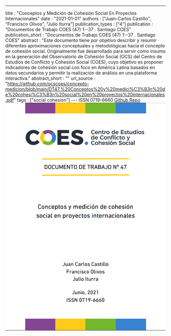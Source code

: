 ---
title : "Conceptos y Medición de Cohesión Social En Proyectos Internacionales"
date : "2021-01-01"
authors : ["Juan-Carlos Castillo", "Francisco Olivos", "Julio Iturra"]
publication_types : ["4"]
publication : "Documentos de Trabajo COES (47) 1--37 . Santiago COES"
publication_short : "Documentos de Trabajo COES (47) 1--37 . Santiago COES"
abstract : "Este documento tiene por objetivo describir y resumir diferentes aproximaciones conceptuales y metodológicas hacia el concepto de cohesión social. Originalmente fue desarrollado para servir como insumo en la generación del Observatorio de Cohesión Social (OCS) del Centro de Estudios de Conflicto y Cohesión Social (COES), cuyo objetivo es proponer indicadores de cohesión social con foco en América Latina basados en datos secundarios y permitir la realización de análisis en una plataforma interactiva."
abstract_short : ""
url_source : "https://github.com/ocscoes/concepto-medicion/blob/main/DT47.%20Conceptos%20y%20medici%C3%B3n%20de%20cohesi%C3%B3n%20social%20en%20proyectos%20internacionales.pdf"
tags : ["social cohesion"]
--- ISSN 0719-6660 [Github Repo](https://github.com/ocscoes/concepto-medicion) ![](https://raw.githubusercontent.com/ocscoes/concepto-medicion/main/portada.png)
